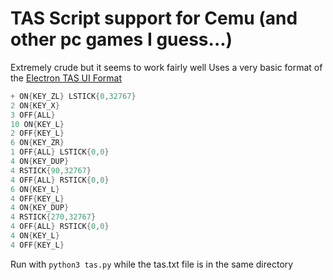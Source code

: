 # TAS Script support for Cemu (and other pc games I guess...)
Extremely crude but it seems to work fairly well
Uses a very basic format of the [Electron TAS UI Format](https://github.com/TigerGold59/electron-tas-ui/blob/master/script-format.md)
```scala
+ ON{KEY_ZL} LSTICK{0,32767}
2 ON{KEY_X}
3 OFF{ALL}
10 ON{KEY_L}
2 OFF{KEY_L}
6 ON{KEY_ZR}
1 OFF{ALL} LSTICK{0,0}
4 ON{KEY_DUP}
4 RSTICK{90,32767}
4 OFF{ALL} RSTICK{0,0}
6 ON{KEY_L}
4 OFF{KEY_L}
4 ON{KEY_DUP}
4 RSTICK{270,32767}
4 OFF{ALL} RSTICK{0,0}
4 ON{KEY_L}
4 OFF{KEY_L}
```

Run with `python3 tas.py` while the tas.txt file is in the same directory
